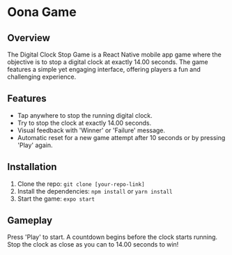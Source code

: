 # Oona Game

## Overview
The Digital Clock Stop Game is a React Native mobile app game where the objective is to stop a digital clock at exactly 14.00 seconds. The game features a simple yet engaging interface, offering players a fun and challenging experience.

## Features
- Tap anywhere to stop the running digital clock.
- Try to stop the clock at exactly 14.00 seconds.
- Visual feedback with 'Winner' or 'Failure' message.
- Automatic reset for a new game attempt after 10 seconds or by pressing 'Play' again.

## Installation
1. Clone the repo: `git clone [your-repo-link]`
2. Install the dependencies: `npm install` or `yarn install`
3. Start the game: `expo start`

## Gameplay
Press 'Play' to start. A countdown begins before the clock starts running. Stop the clock as close as you can to 14.00 seconds to win!
